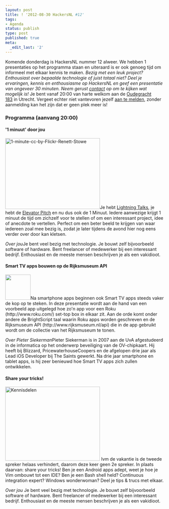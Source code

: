 ```yaml
---
layout: post
title: ! '2012-08-30 HackersNL #12'
tags:
- Agenda
status: publish
type: post
published: true
meta:
  _edit_last: '2'
---
```

Komende donderdag is HackersNL nummer 12 alweer. We hebben 1 presentaties op het programma staan en uiteraard is er ook genoeg tijd om informeel met elkaar kennis te maken. <em>Bezig met een leuk project? Enthousiast over bepaalde technologie of juist totaal niet? Deel je ervaringen, kennis en enthousiasme op HackersNL en geef een presentatie van ongeveer 30 minuten. Neem gerust <a title="Contact" href="http://hackersnl.nl/contact/">contact</a> op om te kijken wat mogelijk is!</em> Je bent vanaf 20:00 van harte welkom aan de <a href="http://g.co/maps/zzqs3">Oudegracht 183</a> in Utrecht. Vergeet echter niet vantevoren jezelf <a title="Reserveren" href="{{ root_url }}/aanmelden.html">aan te melden</a>, zonder aanmelding kan het zijn dat er geen plek meer is!
<h3>Programma (aanvang 20:00)</h3>
<h4>'1 minuut' door jou</h4>
<img class="alignleft" title="1-minute-cc-by-Flickr-Renett-Stowe" src="{{ root_url }}/images/1-minute-cc-by-Flickr-Renett-Stowe-300x225.jpg" alt="1-minute-cc-by-Flickr-Renett-Stowe" width="300" height="225" />Je hebt <a href="https://secure.wikimedia.org/wikipedia/en/wiki/Lightning_Talk">Lightning Talks</a>, je hebt de <a href="https://secure.wikimedia.org/wikipedia/en/wiki/Elevator_pitch">Elevator Pitch</a> en nu dus ook de 1 Minuut. Iedere aanwezige krijgt 1 minuut de tijd om zichzelf voor te stellen of om een interessant project, idee of anecdote te vertellen. Perfect om een beter beeld te krijgen van waar iedereen zoal mee bezig is, zodat je later tijdens de avond hier nog eens verder over door kan kletsen.

<em>Over jou</em>Je bent veel bezig met technologie. Je bouwt zelf bijvoorbeeld software of hardware. Bent freelancer of medewerker bij een interessant bedrijf. Enthousiast en de meeste mensen beschrijven je als een vakidioot.
<h4>Smart TV apps bouwen op de Rijksmuseum API</h4>
<img class="alignleft size-full wp-image-267" title="pieter" src="{{ root_url }}/images/pieter.jpg" alt="" width="80" height="80" />Na smartphone apps beginnen ook Smart TV apps steeds vaker de kop op te steken. In deze presentatie wordt aan de hand van een voorbeeld app uitgelegd hoe zo'n app voor een Roku (http://www.roku.com/) set-top box in elkaar zit. Aan de orde komt onder andere de BrightScript taal waarin Roku apps worden geschreven en de Rijksmuseum API (http://www.rijksmuseum.nl/api<wbr>) die in de app gebruikt wordt om de collectie van het Rijksmuseum te tonen. </wbr>

<em>Over Pieter Siekerman</em>Pieter Siekerman is in 2007 aan de UvA afgestudeerd in de informatica op het onderwerp beveiliging van de OV-chipkaart. Hij heeft bij Blizzard, PricewaterhouseCoopers en de afgelopen drie jaar als Lead iOS Developer bij The Saints gewerkt. Na drie jaar smartphone en tablet apps, is hij zeer benieuwd hoe Smart TV apps zich zullen ontwikkelen.
<h4>Share your tricks!</h4>
<img class="alignleft size-medium wp-image-274" title="Kennisdelen" src="{{ root_url }}/images/kennisdelen-seventies-300x235.jpg" alt="Kennisdelen" width="300" height="235" />
Ivm de vakantie is de tweede spreker helaas verhindert, daarom deze keer geen 2e spreker. In plaats daarvan: share your tricks! Ben je een Android apps adept, weet je hoe je Vim ombouwt tot een IDE? Ben je een Bash shell held? Continuous integration expert? Windows wonderwoman? Deel je tips &amp; trucs met elkaar.

<em>Over jou</em>
Je bent veel bezig met technologie. Je bouwt zelf bijvoorbeeld software of hardware. Bent freelancer of medewerker bij een interessant bedrijf. Enthousiast en de meeste mensen beschrijven je als een vakidioot.
